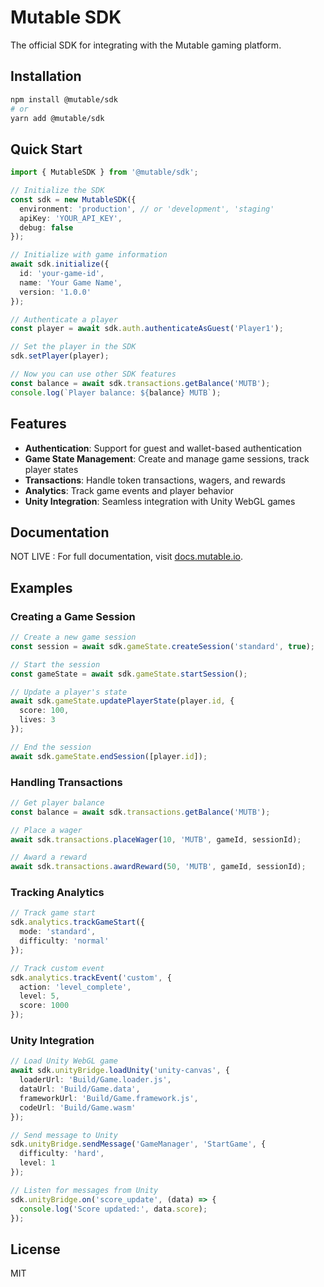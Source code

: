 # Mutable SDK

The official SDK for integrating with the Mutable gaming platform.

## Installation

```bash
npm install @mutable/sdk
# or
yarn add @mutable/sdk
```

## Quick Start

```typescript
import { MutableSDK } from '@mutable/sdk';

// Initialize the SDK
const sdk = new MutableSDK({
  environment: 'production', // or 'development', 'staging'
  apiKey: 'YOUR_API_KEY',
  debug: false
});

// Initialize with game information
await sdk.initialize({
  id: 'your-game-id',
  name: 'Your Game Name',
  version: '1.0.0'
});

// Authenticate a player
const player = await sdk.auth.authenticateAsGuest('Player1');

// Set the player in the SDK
sdk.setPlayer(player);

// Now you can use other SDK features
const balance = await sdk.transactions.getBalance('MUTB');
console.log(`Player balance: ${balance} MUTB`);
```

## Features

- **Authentication**: Support for guest and wallet-based authentication
- **Game State Management**: Create and manage game sessions, track player states
- **Transactions**: Handle token transactions, wagers, and rewards
- **Analytics**: Track game events and player behavior
- **Unity Integration**: Seamless integration with Unity WebGL games

## Documentation

NOT LIVE : For full documentation, visit [docs.mutable.io](https://docs.mutable.io).

## Examples

### Creating a Game Session

```typescript
// Create a new game session
const session = await sdk.gameState.createSession('standard', true);

// Start the session
const gameState = await sdk.gameState.startSession();

// Update a player's state
await sdk.gameState.updatePlayerState(player.id, {
  score: 100,
  lives: 3
});

// End the session
await sdk.gameState.endSession([player.id]);
```

### Handling Transactions

```typescript
// Get player balance
const balance = await sdk.transactions.getBalance('MUTB');

// Place a wager
await sdk.transactions.placeWager(10, 'MUTB', gameId, sessionId);

// Award a reward
await sdk.transactions.awardReward(50, 'MUTB', gameId, sessionId);
```

### Tracking Analytics

```typescript
// Track game start
sdk.analytics.trackGameStart({
  mode: 'standard',
  difficulty: 'normal'
});

// Track custom event
sdk.analytics.trackEvent('custom', {
  action: 'level_complete',
  level: 5,
  score: 1000
});
```

### Unity Integration

```typescript
// Load Unity WebGL game
await sdk.unityBridge.loadUnity('unity-canvas', {
  loaderUrl: 'Build/Game.loader.js',
  dataUrl: 'Build/Game.data',
  frameworkUrl: 'Build/Game.framework.js',
  codeUrl: 'Build/Game.wasm'
});

// Send message to Unity
sdk.unityBridge.sendMessage('GameManager', 'StartGame', {
  difficulty: 'hard',
  level: 1
});

// Listen for messages from Unity
sdk.unityBridge.on('score_update', (data) => {
  console.log('Score updated:', data.score);
});
```

## License

MIT

